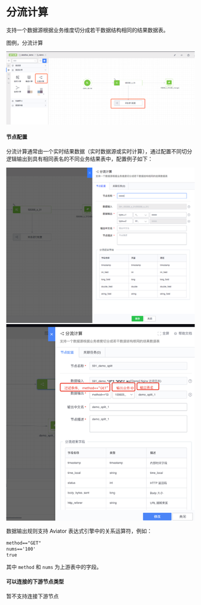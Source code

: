 # 分流计算
支持一个数据源根据业务维度切分成若干数据结构相同的结果数据表。

图例，分流计算

![](../../../../assets/dataflow/components/processing/dataflow-split.png)

#### 节点配置
分流计算通常由一个实时结果数据（实时数据源或实时计算），通过配置不同切分逻辑输出到具有相同表名的不同业务结果表中，配置例子如下：

![](../../../../assets/dataflow/components/processing/dataflow-split-example.png)
![](../../../../assets/dataflow/components/processing/dataflow-split-example2.png)

数据输出规则支持 Aviator 表达式引擎中的关系运算符，例如：

    method=="GET"
    nums=='100'
    true

其中 `method` 和 `nums` 为上游表中的字段。

#### 可以连接的下游节点类型
暂不支持连接下游节点

